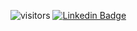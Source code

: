 ![visitors](https://visitor-badge.laobi.icu/badge?page_id=Doppon) [![Linkedin Badge](https://img.shields.io/badge/Doppon-blue?style=social&logo=Linkedin&logoColor=blue&link=https://www.linkedin.com/in/doppo-sekino-86770b152)](https://www.linkedin.com/in/doppo-sekino-86770b152)
<!--
**Doppon/Doppon** is a ✨ _special_ ✨ repository because its `README.md` (this file) appears on your GitHub profile.

Here are some ideas to get you started:

- 🔭 I’m currently working on ...
- 🌱 I’m currently learning ...
- 👯 I’m looking to collaborate on ...
- 🤔 I’m looking for help with ...
- 💬 Ask me about ...
- 📫 How to reach me: ...
- 😄 Pronouns: ...
- ⚡ Fun fact: ...
-->
